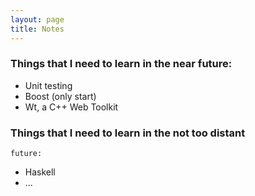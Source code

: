 ```yaml
---
layout: page
title: Notes
---
```


### Things that I need to learn in the near future:

 - Unit testing
 - Boost (only start)
 - Wt, a C++ Web Toolkit

### Things that I need to learn in the not too distant
    future:

 - Haskell
 - ...
